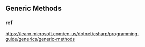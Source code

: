 ## Generic Methods





### ref 
https://learn.microsoft.com/en-us/dotnet/csharp/programming-guide/generics/generic-methods
